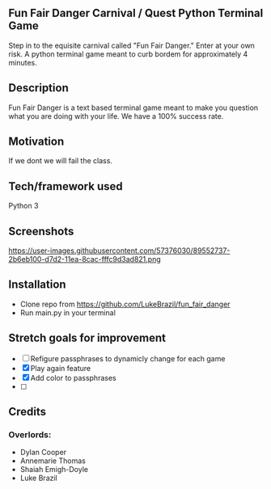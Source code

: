 ## Fun Fair Danger Carnival / Quest Python Terminal Game
Step in to the equisite carnival called "Fun Fair Danger." Enter at your own risk. A python terminal game meant to curb bordem for approximately 4 minutes.
## Description
Fun Fair Danger is a text based terminal game meant to make you question what you are doing with your life. We have a 100% success rate. 

## Motivation
If we dont we will fail the class.

## Tech/framework used
Python 3

## Screenshots
https://user-images.githubusercontent.com/57376030/89552737-2b6eb100-d7d2-11ea-8cac-fffc9d3ad821.png

## Installation
* Clone repo from https://github.com/LukeBrazil/fun_fair_danger
* Run main.py in your terminal

## Stretch goals for improvement
- [ ] Refigure passphrases to dynamicly change for each game
- [x] Play again feature
- [x] Add color to passphrases
- [ ] 


## Credits
### Overlords:
* Dylan Cooper
* Annemarie Thomas
* Shaiah Emigh-Doyle
* Luke Brazil
